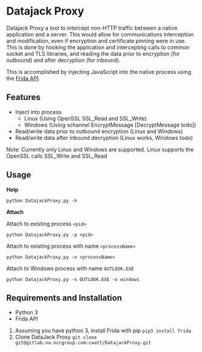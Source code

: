 # Datajack Proxy
Datajack Proxy a tool to intercept non-HTTP traffic between a native application and a server. This would allow for communications interception and modification, even if encryption and certificate pinning were in use. This is done by hooking the application and intercepting calls to common socket and TLS libraries, and reading the data prior to encryption (for outbound) and after decryption (for inbound).

This is accomplished by injecting JavaScript into the native process using the [Frida API](https://www.frida.re/).

## Features
* Inject into process
  * Linux (Using OpenSSL SSL_Read and SSL_Write)
  * Windows (Using schannel EncryptMessage [DecryptMessage todo])
* Read/write data prior to outbound encryption (Linux and Windows)
* Read/write data after inbound decryption (Linux works, Windows todo)

Note: Currently only Linux and Windows are supported. Linux supports the OpenSSL calls SSL_Write and SSL_Read

## Usage
**Help**

`python DatajackProxy.py -h`

**Attach** 

Attach to existing process `<pid>`

`python DatajackProxy.py -p <pid>`

Attach to existing process with name `<processName>`

`python DatajackProxy.py -n <processName>`

Attach to Windows process with name `OUTLOOK.EXE`

`python DatajackProxy.py -n OUTLOOK.EXE -o windows`

## Requirements and Installation
* Python 3
* Frida API

1. Assuming you have python 3, install Frida with pip
`pip3 install frida`
2. Clone DataJack Proxy
`git clone git@gitlab.na.nccgroup.com:cwatt/DatajackProxy.git`